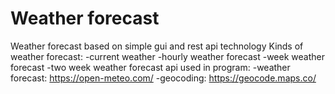 # Weather forecast
 Weather forecast based on simple gui and rest api technology
 Kinds of weather forecast:
 -current weather
 -hourly weather forecast
 -week weather forecast
 -two week weather forecast
 api used in program:
 -weather forecast: https://open-meteo.com/
 -geocoding: https://geocode.maps.co/
